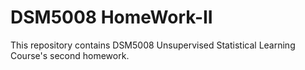 # DSM5008 HomeWork-II
This repository contains DSM5008 Unsupervised Statistical Learning Course's second homework.
